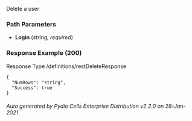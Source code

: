 






 
Delete a user  


### Path Parameters

 - **Login** (_string, required_) 




### Response Example (200)
Response Type /definitions/restDeleteResponse

```
{
  "NumRows": "string",
  "Success": true
}
```




###### Auto generated by Pydio Cells Enterprise Distribution v2.2.0 on 28-Jan-2021
